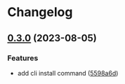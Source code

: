# Changelog

## [0.3.0](https://github.com/nozomiishii/configs/compare/eslint-config-v0.2.3...eslint-config-v0.3.0) (2023-08-05)

### Features

- add cli install command ([5598a6d](https://github.com/nozomiishii/configs/commit/5598a6d56aecc37972b256ce9b91c1dfbf0e0669))
